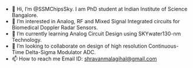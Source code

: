 - 👋 Hi, I’m @SSMChipsSky. I am PhD student at Indian Institute of Science Bangalore. 
- 👀 I’m interested in Analog, RF and Mixed Signal Integrated circuits for Biomedical Doppler Radar Sensors. 
- 🌱 I’m currently learning Analog Circuit Design using SKYwater130-nm Technology.
- 💞️ I’m looking to collaborate on design of high resolution Continuous-Time Delta-Sigma Modulator ADC.
- 📫 How to reach me
     Email ID: shravanmalagihal@gmail.com

<!---
SSMChipsSky/SSMChipsSky is a ✨ special ✨ repository because its `README.md` (this file) appears on your GitHub profile.
You can click the Preview link to take a look at your changes.
--->
